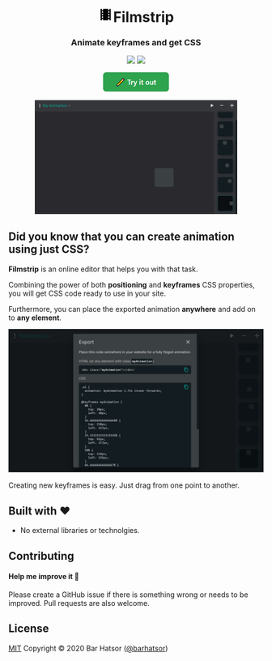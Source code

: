 <h1 align="center"><img src="icon.svg" height="30" width="30">Filmstrip</h1>
<p align="center">
  <h3 align="center">  
    Animate keyframes and get CSS
  </h3>
</p>
<p align="center">
  <a target='_blank' href='https://github.com/barhatsor/filmstrip/releases'><img src='https://img.shields.io/github/v/release/barhatsor/filmstrip?color=green&include_prereleases'/></a>
  <a target='_blank' href='./LICENSE'><img src='https://img.shields.io/badge/license-MIT-blue.svg'/></a>
</p>

<p align="center">
  <a href="https://filmstrip.netlify.app/"><img width="130" src="images/green-button.png"></a>
</p>

<p align="center">
  <img width="400" src="images/scrn1.png">
</p>

## Did you know that you can create animation using just CSS?

**Filmstrip** is an online editor that helps you with that task.

Combining the power of both **positioning** and **keyframes** CSS properties, you will get CSS code ready to use in your site.

Furthermore, you can place the exported animation **anywhere** and add on to **any element**.

<p align="center">
  <img width="600" src="images/scrn2.png">
</p>

Creating new keyframes is easy. Just drag from one point to another.

## Built with :heart:
- No external libraries or technolgies.

## Contributing

#### Help me improve it :seedling:

Please create a GitHub issue if there is something wrong or needs to be improved. Pull requests are also welcome.

## License

[MIT](https://opensource.org/licenses/mit-license.php)
Copyright © 2020 Bar Hatsor (<a href="https://codepen.io/barhatsor">@barhatsor</a>)
